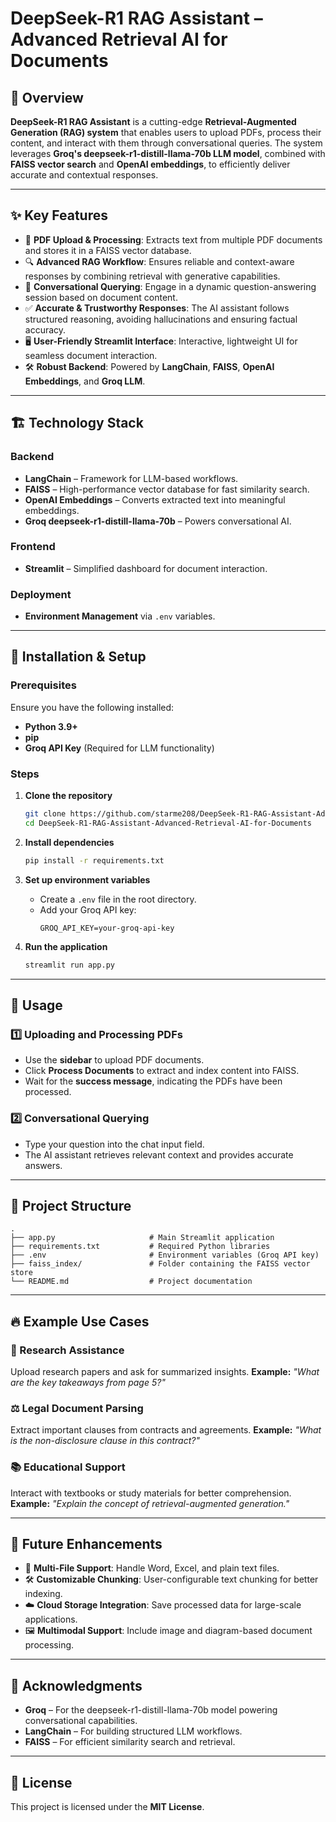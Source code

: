 # DeepSeek-R1 RAG Assistant – Advanced Retrieval AI for Documents

## 🚀 Overview
**DeepSeek-R1 RAG Assistant** is a cutting-edge **Retrieval-Augmented Generation (RAG) system** that enables users to upload PDFs, process their content, and interact with them through conversational queries. The system leverages **Groq's deepseek-r1-distill-llama-70b LLM model**, combined with **FAISS vector search** and **OpenAI embeddings**, to efficiently deliver accurate and contextual responses.

---

## ✨ Key Features
- 📂 **PDF Upload & Processing**: Extracts text from multiple PDF documents and stores it in a FAISS vector database.
- 🔍 **Advanced RAG Workflow**: Ensures reliable and context-aware responses by combining retrieval with generative capabilities.
- 💬 **Conversational Querying**: Engage in a dynamic question-answering session based on document content.
- ✅ **Accurate & Trustworthy Responses**: The AI assistant follows structured reasoning, avoiding hallucinations and ensuring factual accuracy.
- 🖥️ **User-Friendly Streamlit Interface**: Interactive, lightweight UI for seamless document interaction.
- 🛠️ **Robust Backend**: Powered by **LangChain**, **FAISS**, **OpenAI Embeddings**, and **Groq LLM**.

---

## 🏗️ Technology Stack

### Backend
- **LangChain** – Framework for LLM-based workflows.
- **FAISS** – High-performance vector database for fast similarity search.
- **OpenAI Embeddings** – Converts extracted text into meaningful embeddings.
- **Groq deepseek-r1-distill-llama-70b** – Powers conversational AI.

### Frontend
- **Streamlit** – Simplified dashboard for document interaction.

### Deployment
- **Environment Management** via `.env` variables.

---

## 🔧 Installation & Setup

### Prerequisites
Ensure you have the following installed:
- **Python 3.9+**
- **pip**
- **Groq API Key** (Required for LLM functionality)

### Steps
1. **Clone the repository**
   ```bash
   git clone https://github.com/starme208/DeepSeek-R1-RAG-Assistant-Advanced-Retrieval-AI-for-Documents.git
   cd DeepSeek-R1-RAG-Assistant-Advanced-Retrieval-AI-for-Documents
   ```

2. **Install dependencies**
   ```bash
   pip install -r requirements.txt
   ```

3. **Set up environment variables**
   - Create a `.env` file in the root directory.
   - Add your Groq API key:
     ```env
     GROQ_API_KEY=your-groq-api-key
     ```

4. **Run the application**
   ```bash
   streamlit run app.py
   ```

---

## 📘 Usage

### 1️⃣ Uploading and Processing PDFs
- Use the **sidebar** to upload PDF documents.
- Click **Process Documents** to extract and index content into FAISS.
- Wait for the **success message**, indicating the PDFs have been processed.

### 2️⃣ Conversational Querying
- Type your question into the chat input field.
- The AI assistant retrieves relevant context and provides accurate answers.

---

## 📁 Project Structure
```
.
├── app.py                     # Main Streamlit application
├── requirements.txt           # Required Python libraries
├── .env                       # Environment variables (Groq API key)
├── faiss_index/               # Folder containing the FAISS vector store
└── README.md                  # Project documentation
```

---

## 🔥 Example Use Cases

### 📄 Research Assistance
Upload research papers and ask for summarized insights.
**Example:** _"What are the key takeaways from page 5?"_

### ⚖️ Legal Document Parsing
Extract important clauses from contracts and agreements.
**Example:** _"What is the non-disclosure clause in this contract?"_

### 📚 Educational Support
Interact with textbooks or study materials for better comprehension.
**Example:** _"Explain the concept of retrieval-augmented generation."_

---

## 🎯 Future Enhancements
- 📝 **Multi-File Support**: Handle Word, Excel, and plain text files.
- 🛠️ **Customizable Chunking**: User-configurable text chunking for better indexing.
- ☁️ **Cloud Storage Integration**: Save processed data for large-scale applications.
- 🖼️ **Multimodal Support**: Include image and diagram-based document processing.

---

## 🤝 Acknowledgments
- **Groq** – For the deepseek-r1-distill-llama-70b model powering conversational capabilities.
- **LangChain** – For building structured LLM workflows.
- **FAISS** – For efficient similarity search and retrieval.

---

## 📜 License
This project is licensed under the **MIT License**.

